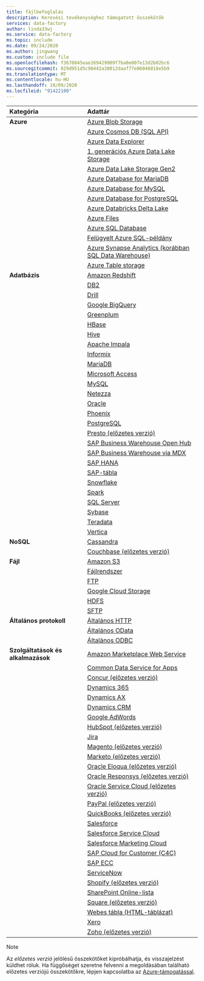 ```yaml
---
title: fájlbefoglalás
description: Keresési tevékenységhez támogatott összekötők
services: data-factory
author: linda33wj
ms.service: data-factory
ms.topic: include
ms.date: 09/24/2020
ms.author: jingwang
ms.custom: include file
ms.openlocfilehash: f3678045eae269429909f7ba0e007e13d2b02bc6
ms.sourcegitcommit: 829d951d5c90442a38012daaf77e86046018e5b9
ms.translationtype: MT
ms.contentlocale: hu-HU
ms.lasthandoff: 10/09/2020
ms.locfileid: "91422100"
---
```

| Kategória | Adattár |
|:--- |:--- |
| **Azure** |[Azure Blob Storage](../articles/data-factory/connector-azure-blob-storage.md) |
| &nbsp; |[Azure Cosmos DB (SQL API)](../articles/data-factory/connector-azure-cosmos-db.md) |
| &nbsp; |[Azure Data Explorer](../articles/data-factory/connector-azure-data-explorer.md) |
| &nbsp; |[1. generációs Azure Data Lake Storage](../articles/data-factory/connector-azure-data-lake-store.md) |
| &nbsp; |[Azure Data Lake Storage Gen2](../articles/data-factory/connector-azure-data-lake-storage.md) |
| &nbsp; |[Azure Database for MariaDB](../articles/data-factory/connector-azure-database-for-mariadb.md) |
| &nbsp; |[Azure Database for MySQL](../articles/data-factory/connector-azure-database-for-mysql.md) |
| &nbsp; |[Azure Database for PostgreSQL](../articles/data-factory/connector-azure-database-for-postgresql.md) |
| &nbsp; |[Azure Databricks Delta Lake](../articles/data-factory/connector-azure-databricks-delta-lake.md) |
| &nbsp; |[Azure Files](../articles/data-factory/connector-azure-file-storage.md) |
| &nbsp; |[Azure SQL Database](../articles/data-factory/connector-azure-sql-database.md) |
| &nbsp; |[Felügyelt Azure SQL-példány](../articles/azure-sql/managed-instance/sql-managed-instance-paas-overview.md) |
| &nbsp; |[Azure Synapse Analytics (korábban SQL Data Warehouse)](../articles/data-factory/connector-azure-sql-data-warehouse.md) |
| &nbsp; |[Azure Table storage](../articles/data-factory/connector-azure-table-storage.md) |
| **Adatbázis** |[Amazon Redshift](../articles/data-factory/connector-amazon-redshift.md) |
| &nbsp; |[DB2](../articles/data-factory/connector-db2.md) |
| &nbsp; |[Drill](../articles/data-factory/connector-drill.md) |
| &nbsp; |[Google BigQuery](../articles/data-factory/connector-google-bigquery.md) |
| &nbsp; |[Greenplum](../articles/data-factory/connector-greenplum.md) |
| &nbsp; |[HBase](../articles/data-factory/connector-hbase.md) |
| &nbsp; |[Hive](../articles/data-factory/connector-hive.md) |
| &nbsp; |[Apache Impala](../articles/data-factory/connector-impala.md) |
| &nbsp; |[Informix](../articles/data-factory/connector-informix.md) 
| &nbsp; |[MariaDB](../articles/data-factory/connector-mariadb.md) |
| &nbsp; |[Microsoft Access](../articles/data-factory/connector-microsoft-access.md) |
| &nbsp; |[MySQL](../articles/data-factory/connector-mysql.md) |
| &nbsp; |[Netezza](../articles/data-factory/connector-netezza.md) |
| &nbsp; |[Oracle](../articles/data-factory/connector-oracle.md) |
| &nbsp; |[Phoenix](../articles/data-factory/connector-phoenix.md) |
| &nbsp; |[PostgreSQL](../articles/data-factory/connector-postgresql.md) 
| &nbsp; |[Presto (előzetes verzió)](../articles/data-factory/connector-presto.md) |
| &nbsp; |[SAP Business Warehouse Open Hub](../articles/data-factory/connector-sap-business-warehouse-open-hub.md) |
| &nbsp; |[SAP Business Warehouse via MDX](../articles/data-factory/connector-sap-business-warehouse.md) |
| &nbsp; |[SAP HANA](../articles/data-factory/connector-sap-hana.md) |
| &nbsp; |[SAP-tábla](../articles/data-factory/connector-sap-table.md) |
| &nbsp; |[Snowflake](../articles/data-factory/connector-snowflake.md) |
| &nbsp; |[Spark](../articles/data-factory/connector-spark.md) |
| &nbsp; |[SQL Server](../articles/data-factory/connector-sql-server.md) |
| &nbsp; |[Sybase](../articles/data-factory/connector-sybase.md) |
| &nbsp; |[Teradata](../articles/data-factory/connector-teradata.md) |
| &nbsp; |[Vertica](../articles/data-factory/connector-vertica.md) |
| **NoSQL** |[Cassandra](../articles/data-factory/connector-cassandra.md) |
| &nbsp; |[Couchbase (előzetes verzió)](../articles/data-factory/connector-couchbase.md) |
| **Fájl** |[Amazon S3](../articles/data-factory/connector-amazon-simple-storage-service.md) |
| &nbsp; |[Fájlrendszer](../articles/data-factory/connector-file-system.md) |
| &nbsp; |[FTP](../articles/data-factory/connector-ftp.md) |
| &nbsp; |[Google Cloud Storage](../articles/data-factory/connector-google-cloud-storage.md) |
| &nbsp; |[HDFS](../articles/data-factory/connector-hdfs.md) |
| &nbsp; |[SFTP](../articles/data-factory/connector-sftp.md) |
| **Általános protokoll** |[Általános HTTP](../articles/data-factory/connector-http.md) |
| &nbsp; |[Általános OData](../articles/data-factory/connector-odata.md) |
| &nbsp; |[Általános ODBC](../articles/data-factory/connector-odbc.md) |
| **Szolgáltatások és alkalmazások** |[Amazon Marketplace Web Service](../articles/data-factory/connector-amazon-marketplace-web-service.md) |
| &nbsp; |[Common Data Service for Apps](../articles/data-factory/connector-dynamics-crm-office-365.md) |
| &nbsp; |[Concur (előzetes verzió)](../articles/data-factory/connector-concur.md) |
| &nbsp; |[Dynamics 365](../articles/data-factory/connector-dynamics-crm-office-365.md) |
| &nbsp; |[Dynamics AX](../articles/data-factory/connector-dynamics-ax.md) |
| &nbsp; |[Dynamics CRM](../articles/data-factory/connector-dynamics-crm-office-365.md) |
| &nbsp; |[Google AdWords](../articles/data-factory/connector-google-adwords.md) |
| &nbsp; |[HubSpot (előzetes verzió)](../articles/data-factory/connector-hubspot.md) |
| &nbsp; |[Jira](../articles/data-factory/connector-jira.md) |
| &nbsp; |[Magento (előzetes verzió)](../articles/data-factory/connector-magento.md) |
| &nbsp; |[Marketo (előzetes verzió)](../articles/data-factory/connector-marketo.md) |
| &nbsp; |[Oracle Eloqua (előzetes verzió)](../articles/data-factory/connector-oracle-eloqua.md) |
| &nbsp; |[Oracle Responsys (előzetes verzió)](../articles/data-factory/connector-oracle-responsys.md) |
| &nbsp; |[Oracle Service Cloud (előzetes verzió)](../articles/data-factory/connector-oracle-service-cloud.md) |
| &nbsp; |[PayPal (előzetes verzió)](../articles/data-factory/connector-paypal.md) |
| &nbsp; |[QuickBooks (előzetes verzió)](../articles/data-factory/connector-quickbooks.md) |
| &nbsp; |[Salesforce](../articles/data-factory/connector-salesforce.md) |
| &nbsp; |[Salesforce Service Cloud](../articles/data-factory/connector-salesforce-service-cloud.md) |
| &nbsp; |[Salesforce Marketing Cloud](../articles/data-factory/connector-salesforce-marketing-cloud.md) |
| &nbsp; |[SAP Cloud for Customer (C4C)](../articles/data-factory/connector-sap-cloud-for-customer.md) |
| &nbsp; |[SAP ECC](../articles/data-factory/connector-sap-ecc.md) |
| &nbsp; |[ServiceNow](../articles/data-factory/connector-servicenow.md) |
| &nbsp; |[Shopify (előzetes verzió)](../articles/data-factory/connector-shopify.md) |
| &nbsp; |[SharePoint Online-lista](../articles/data-factory/connector-sharepoint-online-list.md) |
| &nbsp; |[Square (előzetes verzió)](../articles/data-factory/connector-square.md) |
| &nbsp; |[Webes tábla (HTML-táblázat)](../articles/data-factory/connector-web-table.md) 
| &nbsp; |[Xero](../articles/data-factory/connector-xero.md) |
| &nbsp; |[Zoho (előzetes verzió)](../articles/data-factory/connector-zoho.md) |

> [!NOTE]
> Az *előzetes verzió* jelölésű összekötőket kipróbálhatja, és visszajelzést küldhet róluk. Ha függőséget szeretne felvenni a megoldásában található előzetes verziójú összekötőkre, lépjen kapcsolatba az [Azure-támogatással](https://azure.microsoft.com/support/).
